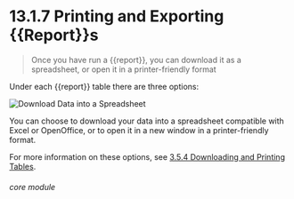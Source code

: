 # 13.1.7 Printing and Exporting {{Report}}s

> Once you have run a {{report}}, you can download it as a spreadsheet, or open it in a printer-friendly format 


Under each {{report}} table there are three options: 

![Download Data into a Spreadsheet](13.1.7a.png)

You can choose to download your data into a spreadsheet compatible with Excel or OpenOffice, or to open it in a new window in a printer-friendly format.

For more information on these options, see [3.5.4 Downloading and Printing Tables](/help/index/p/3.5.4).


###### core module

